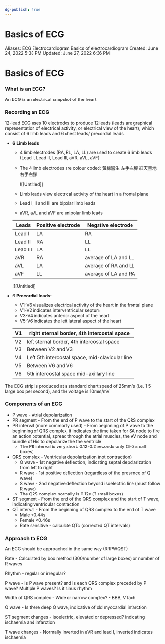 ```yaml
---
dg-publish: true
---
```


# Basics of ECG

Aliases: ECG
Electrocardiogram
Basics of electrocardiogram
Created: June 24, 2022 5:38 PM
Updated: June 27, 2022 6:36 PM

# Basics of ECG

### What is an ECG?

An ECG is an electrical snapshot of the heart

### Recording an ECG

12-lead ECG uses 10 electrodes to produce 12 leads (leads are graphical representation of electrical activity, or electrical view of the heart), which consist of 6 limb leads and 6 chest leads/ precordial leads

- **6** **Limb leads**
    - 4 limb electrodes (RA, RL, LA, LL) are used to create 6 limb leads (Lead I, Lead II, Lead III, aVR, aVL, aVF)
    - The 4 limb electrodes are colour coded: 黃綠醫生 左手左腳 紅天黑地 右手右腳
        
        ![[Untitled]]
        
    - Limb leads view electrical activity of the heart in a frontal plane
    - Lead I, II and III are bipolar limb leads
    - aVR, aVL and aVF are unipolar limb leads
    
    | Leads | Positive electrode | Negative electrode |
    | --- | --- | --- |
    | Lead I | LA | RA |
    | Lead II | RA | LL |
    | Lead III | LA | LL |
    | aVR | RA | average of LA and LL |
    | aVL | LA | average of RA and LL |
    | aVF | LL | average of LA and RA |
    
    ![[Untitled]]
    
- 6 **Precordial leads:**
    - V1-V6 visualizes electrical activity of the heart in the frontal plane
    - V1-V2 indicates interventricular septum
    - V3-V4 indicates anterior aspect of the heart
    - V5-V6 indicates the left lateral aspect of the heart
    
    | V1 | right sternal border, 4th intercostal space |
    | --- | --- |
    | V2 | left sternal border, 4th intercostal space |
    | V3 | Between V2 and V3 |
    | V4 | Left 5th intercostal space, mid-clavicular line |
    | V5 | Between V6 and V6 |
    | V6 | 5th intercostal space mid-axillary line |

The ECG strip is produced at a standard chart speed of 25mm/s (i.e. 1 5 large box per second), and the voltage is 10mm/mV

### Components of an ECG

- P wave - Atrial depolarization
- PR segment - From the end of P wave to the start of the QRS complex
- PR interval (more commonly used) - From beginning of P wave to the beginning of QRS complex, it indicates the time taken for SA node to fire an action potential, spread through the atrial muscles, the AV node and bundle of His to depolarize the the ventricle
    - The PR interval is very short: 0.12-0.2 seconds only (3-5 small boxes)
- QRS complex - Ventricular depolarization (not contraction)
    - Q wave - 1st negative deflection, indicating septal depolarization from left to right
    - R wave - 1st positive deflection (regardless of the presence of Q wave)
    - S wave - 2nd negative deflection beyond isoelectric line (must follow R wave)
    - The QRS complex normally is 0.12s (3 small boxes)
- ST segment - From the end of the QRS complex and the start of T wave, indicating ventricular contraction
- QT interval - From the beginning of QRS complex to the end of T wave
    - Male <0.44s
    - Female <0.46s
    - Rate sensitive - calculate QTc (corrected QT intervals)

### Approach to ECG

An ECG should be approached in the same way (RRPWQST)

Rate - Calculated by box method (300/number of large boxes) or number of R waves

Rhythm - regular or irregular?

P wave - Is P wave present? and is each QRS complex preceded by P wave? Multiple P waves? Is it sinus rhythm

Width of QRS complex - Wide or narrow complex? - BBB, VTach

Q wave - Is there deep Q wave, indicative of old myocardial infarction

ST segment changes - isoelectric, elevated or depressed? indicating ischaemia and infarction

T wave changes - Normally inverted in aVR and lead I, inverted indicates ischaemia